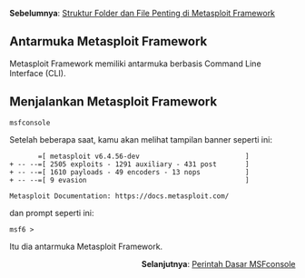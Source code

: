 <p align="left"><b>Sebelumnya</b>: <a href="https://github.com/fixploit03/Belajar-Metasploit/blob/main/resource/Struktur%20Folder%20dan%20File%20Penting%20di%20Metasploit%20Framework.md">Struktur Folder dan File Penting di Metasploit Framework</a></p>

## Antarmuka Metasploit Framework

Metasploit Framework memiliki antarmuka berbasis Command Line Interface (CLI).
## Menjalankan Metasploit Framework 

```
msfconsole
```

Setelah beberapa saat, kamu akan melihat tampilan banner seperti ini:

```
       =[ metasploit v6.4.56-dev                          ]
+ -- --=[ 2505 exploits - 1291 auxiliary - 431 post       ]
+ -- --=[ 1610 payloads - 49 encoders - 13 nops           ]
+ -- --=[ 9 evasion                                       ]

Metasploit Documentation: https://docs.metasploit.com/
```

dan prompt seperti ini:

```
msf6 >
```

Itu dia antarmuka Metasploit Framework.

<p align="right"><b>Selanjutnya</b>: <a href="https://github.com/fixploit03/Belajar-Metasploit/blob/main/resource/Perintah%20Dasar%20MSFconsole.md">Perintah Dasar MSFconsole</a></p>
